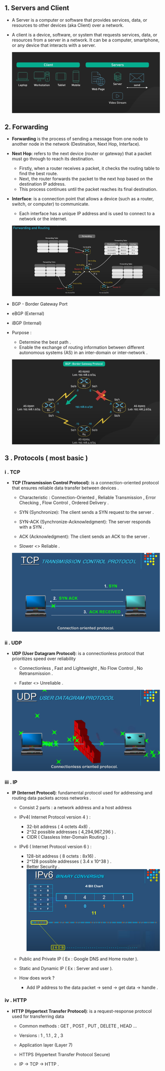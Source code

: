 ## 1. Servers and Client  
* A Server is a computer or software that provides services, data, or resources to other devices (aka Client) over a network.  
* A client is a device, software, or system that requests services, data, or resources from a server in a network. It can be a computer, smartphone, or any device that interacts with a server.

    ![Server and Client model ](../Week_0/Images/ServerClient.png)

## 2. Forwarding  
* **Forwarding** is the process of sending a message from one node to another node in the network (Destination, Next Hop, Interface).  

* **Next Hop**: refers to the next device (router or gateway) that a packet must go through to reach its destination.  
    - Firstly, when a router receives a packet, it checks the routing table to find the best route.  
    - Next, the router forwards the packet to the next hop based on the destination IP address.  
    - This process continues until the packet reaches its final destination.  

* **Interface**: is a connection point that allows a device (such as a router, switch, or computer) to communicate.  
    - Each interface has a unique IP address and is used to connect to a network or the internet.  

    ![Process of forwarding ](../Week_0/Images/Forwarding.png)

* BGP - Border Gateway Port 
- eBGP (External)
- iBGP (Internal) 
- Purpose : 
    - Determine the best path .
    - Enable the exchange of routing information between different autonomous systems (AS) in an inter-domain or inter-network .

    ![BGP](../Week_0/Images/BGP.png)

## 3 . Protocols ( most basic )

### i . TCP 
* **TCP (Transmission Control Protocol)**: is a connection-oriented protocol that ensures reliable data transfer between devices .
    * Characteristic : Connection-Oriented , Reliable Transmission , Error Checking , Flow Control , Ordered Delivery .

    *  SYN (Synchronize): The client sends a SYN request to the server .
    *  SYN-ACK (Synchronize-Acknowledgment): The server responds with a SYN .
    *  ACK (Acknowledgment): The client sends an ACK to the server .

    * Slower <> Reliable .

    ![Process of TCP ](../Week_0/Images/TCP.png)

### ii . UDP 
* **UDP (User Datagram Protocol)**: is a connectionless protocol that prioritizes speed over reliability

    * Connectionless , Fast and Lightweight , No Flow Control , No Retransmission .

    * Faster <> Unreliable .

    ![Process of UDP ](../Week_0/Images/UDP.png)

### iii . IP 
* **IP (Internet Protocol)**:  fundamental protocol used for addressing and routing data packets across networks . 
    * Consist 2 parts : a network address and a host address  

    * IPv4( Internet Protocol version 4 ) :
        - 32-bit address ( 4 octets 4x8) .
        - 2^32 possible addresses ( 4,294,967,296 ) .
        - CIDR ( Classless Inter-Domain Routing ) .
    * IPv6 ( Internet Protocol version 6 ) :
        - 128-bit address ( 8 octets : 8x16) .
        - 2^128 possible addresses ( 3.4 x 10^38 ) .
        - Better Security .
        ![IPv6 Address ](../Week_0/Images/IPv6.png)
    
    * Public and Private IP ( Ex : Google DNS and Home router ).

    * Static and Dynamic IP ( Ex : Server and user ).

    * How does work ? 
        - Add IP address to the data packet -> send -> get data -> handle .


### iv . HTTP 
* **HTTP (Hypertext Transfer Protocol)**: is a request-response protocol used for transferring data
    * Common methods : GET , POST , PUT , DELETE , HEAD ...
    * Versions : 1 , 1.1 , 2 , 3 
    * Application layer (Layer 7)
    * HTTPS (Hypertext Transfer Protocol Secure)

    * IP -> TCP -> HTTP .
